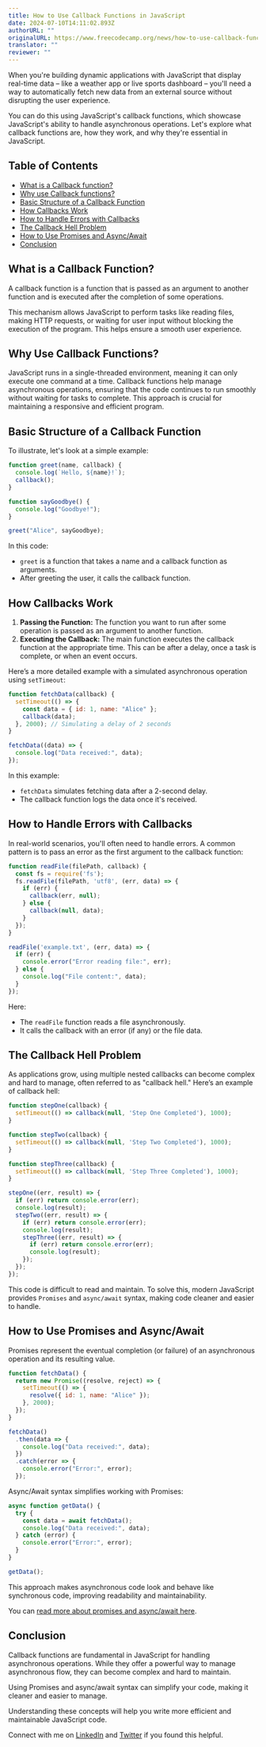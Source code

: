```yaml
---
title: How to Use Callback Functions in JavaScript
date: 2024-07-10T14:11:02.893Z
authorURL: ""
originalURL: https://www.freecodecamp.org/news/how-to-use-callback-functions-in-javascript/
translator: ""
reviewer: ""
---
```


When you're building dynamic applications with JavaScript that display real-time data – like a weather app or live sports dashboard – you'll need a way to automatically fetch new data from an external source without disrupting the user experience.

<!-- more -->

You can do this using JavaScript's callback functions, which showcase JavaScript's ability to handle asynchronous operations. Let's explore what callback functions are, how they work, and why they're essential in JavaScript.

## Table of Contents

-   [What is a Callback function?][1]
-   [Why use Callback functions?][2]
-   [Basic Structure of a Callback Function][3]
-   [How Callbacks Work][4]
-   [How to Handle Errors with Callbacks][5]
-   [The Callback Hell Problem][6]
-   [How to Use Promises and Async/Await][7]
-   [Conclusion][8]

## What is a Callback Function?

A callback function is a function that is passed as an argument to another function and is executed after the completion of some operations.

This mechanism allows JavaScript to perform tasks like reading files, making HTTP requests, or waiting for user input without blocking the execution of the program. This helps ensure a smooth user experience.

## Why Use Callback Functions?

JavaScript runs in a single-threaded environment, meaning it can only execute one command at a time. Callback functions help manage asynchronous operations, ensuring that the code continues to run smoothly without waiting for tasks to complete. This approach is crucial for maintaining a responsive and efficient program.

## Basic Structure of a Callback Function

To illustrate, let's look at a simple example:

```javascript
function greet(name, callback) {
  console.log(`Hello, ${name}!`);
  callback();
}

function sayGoodbye() {
  console.log("Goodbye!");
}

greet("Alice", sayGoodbye);
```

In this code:

-   `greet` is a function that takes a name and a callback function as arguments.
-   After greeting the user, it calls the callback function.

## How Callbacks Work

1.  **Passing the Function:** The function you want to run after some operation is passed as an argument to another function.
2.  **Executing the Callback:** The main function executes the callback function at the appropriate time. This can be after a delay, once a task is complete, or when an event occurs.

Here’s a more detailed example with a simulated asynchronous operation using `setTimeout`:

```javascript
function fetchData(callback) {
  setTimeout(() => {
    const data = { id: 1, name: "Alice" };
    callback(data);
  }, 2000); // Simulating a delay of 2 seconds
}

fetchData((data) => {
  console.log("Data received:", data);
});
```

In this example:

-   `fetchData` simulates fetching data after a 2-second delay.
-   The callback function logs the data once it's received.

## How to Handle Errors with Callbacks

In real-world scenarios, you'll often need to handle errors. A common pattern is to pass an error as the first argument to the callback function:

```js
function readFile(filePath, callback) {
  const fs = require('fs');
  fs.readFile(filePath, 'utf8', (err, data) => {
    if (err) {
      callback(err, null);
    } else {
      callback(null, data);
    }
  });
}

readFile('example.txt', (err, data) => {
  if (err) {
    console.error("Error reading file:", err);
  } else {
    console.log("File content:", data);
  }
});
```

Here:

-   The `readFile` function reads a file asynchronously.
-   It calls the callback with an error (if any) or the file data.

## The Callback Hell Problem

As applications grow, using multiple nested callbacks can become complex and hard to manage, often referred to as "callback hell." Here’s an example of callback hell:

```js
function stepOne(callback) {
  setTimeout(() => callback(null, 'Step One Completed'), 1000);
}

function stepTwo(callback) {
  setTimeout(() => callback(null, 'Step Two Completed'), 1000);
}

function stepThree(callback) {
  setTimeout(() => callback(null, 'Step Three Completed'), 1000);
}

stepOne((err, result) => {
  if (err) return console.error(err);
  console.log(result);
  stepTwo((err, result) => {
    if (err) return console.error(err);
    console.log(result);
    stepThree((err, result) => {
      if (err) return console.error(err);
      console.log(result);
    });
  });
});
```

This code is difficult to read and maintain. To solve this, modern JavaScript provides `Promises` and `async/await` syntax, making code cleaner and easier to handle.

## How to Use Promises and Async/Await

Promises represent the eventual completion (or failure) of an asynchronous operation and its resulting value.

```js
function fetchData() {
  return new Promise((resolve, reject) => {
    setTimeout(() => {
      resolve({ id: 1, name: "Alice" });
    }, 2000);
  });
}

fetchData()
  .then(data => {
    console.log("Data received:", data);
  })
  .catch(error => {
    console.error("Error:", error);
  });
```

Async/Await syntax simplifies working with Promises:

```js
async function getData() {
  try {
    const data = await fetchData();
    console.log("Data received:", data);
  } catch (error) {
    console.error("Error:", error);
  }
}

getData();
```

This approach makes asynchronous code look and behave like synchronous code, improving readability and maintainability.

You can [read more about promises and async/await here][9].

## Conclusion

Callback functions are fundamental in JavaScript for handling asynchronous operations. While they offer a powerful way to manage asynchronous flow, they can become complex and hard to maintain.

Using Promises and async/await syntax can simplify your code, making it cleaner and easier to manage.

Understanding these concepts will help you write more efficient and maintainable JavaScript code.

Connect with me on [LinkedIn][10] and [Twitter][11] if you found this helpful.

[1]: #what-is-a-callback-function
[2]: #why-use-callback-functions
[3]: #basic-structure-of-a-callback-function
[4]: #how-callbacks-work
[5]: #how-to-handle-errors-with-callbacks
[6]: #the-callback-hell-problem
[7]: #how-to-use-promises-and-async-await
[8]: #conclusion
[9]: https://www.freecodecamp.org/news/guide-to-javascript-promises/
[10]: http://www.linkedin.com/in/samuel-oluwadamisi-01b3a4236
[11]: https://twitter.com/Data_Steve_